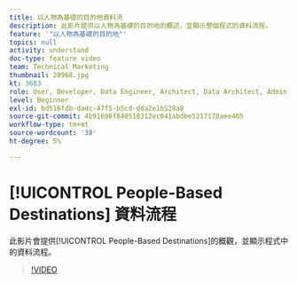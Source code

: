 ```yaml
---
title: 以人物為基礎的目的地資料流
description: 此影片提供以人物為基礎的目的地的概述，並顯示整個程式的資料流程。
feature: '"以人物為基礎的目的地"'
topics: null
activity: understand
doc-type: feature video
team: Technical Marketing
thumbnail: 28968.jpg
kt: 3683
role: User, Developer, Data Engineer, Architect, Data Architect, Admin, Leader
level: Beginner
exl-id: bd516fdb-dadc-47f5-b5cd-dda2e1b528a8
source-git-commit: 4b91696f840518312ec041abdbe5217178aee405
workflow-type: tm+mt
source-wordcount: '38'
ht-degree: 5%

---
```


# [!UICONTROL People-Based Destinations] 資料流程

此影片會提供[!UICONTROL People-Based Destinations]的概觀，並顯示程式中的資料流程。

>[!VIDEO](https://video.tv.adobe.com/v/28968/?quality=12)
